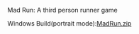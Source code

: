 Mad Run: A third person runner game

Windows Build(portrait mode):[MadRun.zip](https://github.com/mustafabalta8/HyperRunner-Demo/files/8882369/MadRun.zip)
